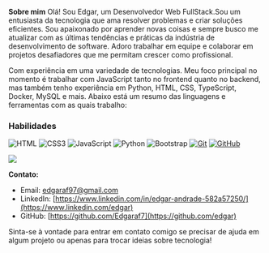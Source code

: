 **Sobre mim**
Olá! Sou Edgar, um Desenvolvedor Web FullStack.Sou um entusiasta da tecnologia que ama resolver problemas e criar soluções eficientes. Sou apaixonado por aprender novas coisas e sempre busco me atualizar com as últimas tendências e práticas da indústria de desenvolvimento de software. Adoro trabalhar em equipe e colaborar em projetos desafiadores que me permitam crescer como profissional.

Com experiência em uma variedade de tecnologias. Meu foco principal no momento é trabalhar com JavaScript tanto no frontend quanto no backend, mas também tenho experiência em Python, HTML, CSS, TypeScript, Docker, MySQL e mais. Abaixo está um resumo das linguagens e ferramentas com as quais trabalho:

### Habilidades

![HTML](https://img.shields.io/badge/HTML-000?style=for-the-badge&logo=html5&logoColor=30A3DC)
![CSS3](https://img.shields.io/badge/CSS3-000?style=for-the-badge&logo=css3&logoColor=E94D5F)
![JavaScript](https://img.shields.io/badge/JavaScript-000?style=for-the-badge&logo=javascript&logoColor=F0DB4F)
![Python](https://img.shields.io/badge/python-3670A0?style=for-the-badge&logo=python&logoColor=ffdd54)
![Bootstrap](https://img.shields.io/badge/bootstrap-000?style=for-the-badge&logo=bootstrap&logoColor=553C7B)
[![Git](https://img.shields.io/badge/Git-000?style=for-the-badge&logo=git&logoColor=E94D5F)](https://git-scm.com/doc)
[![GitHub](https://img.shields.io/badge/GitHub-000?style=for-the-badge&logo=github&logoColor=30A3DC)](https://docs.github.com/)

<div style="width: 100%;">
  <a href="https://github.com/anuraghazra/github-readme-stats">
    <img align="center" src="https://github-readme-stats.vercel.app/api/top-langs/?username=Edgaraf7&layout=compact" />
  </a>
</div>

**Contato:**

- Email: [edgaraf97@gmail.com](mailto:seuemail@example.com)
- LinkedIn: [https://www.linkedin.com/in/edgar-andrade-582a57250/](https://www.linkedin.com/edgar)
- GitHub: [https://github.com/Edgaraf7](https://github.com/edgar)

Sinta-se à vontade para entrar em contato comigo se precisar de ajuda em algum projeto ou apenas para trocar ideias sobre tecnologia!
